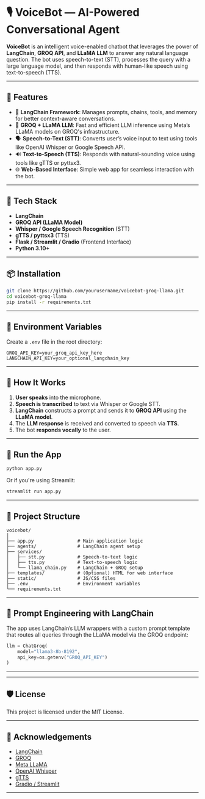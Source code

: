 
# 🎙️ VoiceBot — AI-Powered Conversational Agent

**VoiceBot** is an intelligent voice-enabled chatbot that leverages the power of **LangChain**, **GROQ API**, and **LLaMA LLM** to answer any natural language question. The bot uses speech-to-text (STT), processes the query with a large language model, and then responds with human-like speech using text-to-speech (TTS).

---

## 🚀 Features

* 🔗 **LangChain Framework**: Manages prompts, chains, tools, and memory for better context-aware conversations.
* 🧠 **GROQ + LLaMA LLM**: Fast and efficient LLM inference using Meta’s LLaMA models on GROQ's infrastructure.
* 🗣️ **Speech-to-Text (STT)**: Converts user’s voice input to text using tools like OpenAI Whisper or Google Speech API.
* 🔊 **Text-to-Speech (TTS)**: Responds with natural-sounding voice using tools like gTTS or pyttsx3.
* 🌐 **Web-Based Interface**: Simple web app for seamless interaction with the bot.

---

## 🧰 Tech Stack

* **LangChain**
* **GROQ API (LLaMA Model)**
* **Whisper / Google Speech Recognition** (STT)
* **gTTS / pyttsx3** (TTS)
* **Flask / Streamlit / Gradio** (Frontend Interface)
* **Python 3.10+**

---

## 📦 Installation

```bash
git clone https://github.com/yourusername/voicebot-groq-llama.git
cd voicebot-groq-llama
pip install -r requirements.txt
```

---

## 🔑 Environment Variables

Create a `.env` file in the root directory:

```
GROQ_API_KEY=your_groq_api_key_here
LANGCHAIN_API_KEY=your_optional_langchain_key
```

---

## 🧠 How It Works

1. **User speaks** into the microphone.
2. **Speech is transcribed** to text via Whisper or Google STT.
3. **LangChain** constructs a prompt and sends it to **GROQ API** using the **LLaMA model**.
4. The **LLM response** is received and converted to speech via **TTS**.
5. The bot **responds vocally** to the user.

---

## 🧪 Run the App

```bash
python app.py
```

Or if you're using Streamlit:

```bash
streamlit run app.py
```

---

## 📁 Project Structure

```
voicebot/
│
├── app.py                # Main application logic
├── agents/               # LangChain agent setup
├── services/
│   ├── stt.py            # Speech-to-text logic
│   ├── tts.py            # Text-to-speech logic
│   └── llama_chain.py    # LangChain + GROQ setup
├── templates/            # (Optional) HTML for web interface
├── static/               # JS/CSS files
├── .env                  # Environment variables
└── requirements.txt
```

---

## 🧠 Prompt Engineering with LangChain

The app uses LangChain’s LLM wrappers with a custom prompt template that routes all queries through the LLaMA model via the GROQ endpoint:

```python
llm = ChatGroq(
    model="llama3-8b-8192",
    api_key=os.getenv("GROQ_API_KEY")
)
```

---



---

## 🛡️ License

This project is licensed under the MIT License.

---

## 🙌 Acknowledgements

* [LangChain](https://github.com/langchain-ai/langchain)
* [GROQ](https://groq.com/)
* [Meta LLaMA](https://ai.meta.com/llama/)
* [OpenAI Whisper](https://github.com/openai/whisper)
* [gTTS](https://pypi.org/project/gTTS/)
* [Gradio / Streamlit](https://www.gradio.app/)

---




